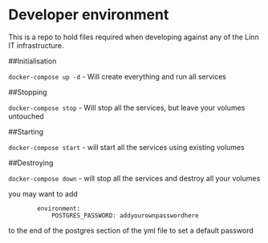 # Developer environment

This is a repo to hold files required when developing against any of the Linn IT infrastructure. 

##Initialisation

`docker-compose up -d` - Will create everything and run all services

##Stopping

`docker-compose stop` - Will stop all the services, but leave your volumes untouched

##Starting

`docker-compose start` - will start all the services using existing volumes

##Destroying

`docker-compose down` - will stop all the services and destroy all your volumes


you may want to add 
```
        environment:
            POSTGRES_PASSWORD: addyourownpasswordhere
```
to the end of the postgres section of the yml file to set a default password

